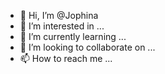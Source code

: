 - 👋 Hi, I’m @Jophina
- 👀 I’m interested in ...
- 🌱 I’m currently learning ...
- 💞️ I’m looking to collaborate on ...
- 📫 How to reach me ...

<!---
Jophina/Jophina is a ✨ special ✨ repository because its `README.md` (this file) appears on your GitHub profile.
You can click the Preview link to take a look at your changes.
--->
